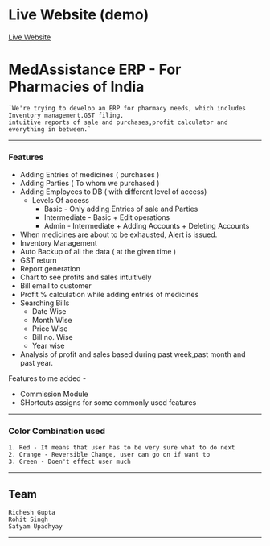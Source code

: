 # Live Website (demo)
[Live Website](http://med.securebit.tech:8000)

# MedAssistance ERP - For Pharmacies of India
    `We're trying to develop an ERP for pharmacy needs, which includes Inventory management,GST filing,
    intuitive reports of sale and purchases,profit calculator and everything in between.`
----
### Features
- Adding Entries of medicines ( purchases )
- Adding Parties ( To whom we purchased )
- Adding Employees to DB ( with different level of access)
    - Levels Of access
        * Basic  - Only adding Entries of sale and Parties
        * Intermediate  - Basic + Edit operations 
        * Admin  - Intermediate + Adding Accounts + Deleting Accounts
- When medicines are about to be exhausted, Alert is issued.
- Inventory Management
- Auto Backup of all the data ( at the given time )
- GST return
- Report generation
- Chart to see profits and sales intuitively
- Bill email to customer
- Profit % calculation while adding entries of medicines
- Searching Bills
    * Date Wise
    * Month Wise
    * Price Wise
    * Bill no. Wise
    * Year wise
- Analysis of profit and sales based during past week,past month and past year.


Features to me added - 
- Commission Module
- SHortcuts assigns for some commonly used features

----
### Color Combination used 

    1. Red - It means that user has to be very sure what to do next
    2. Orange - Reversible Change, user can go on if want to
    3. Green - Doen't effect user much 
----

## Team
    Richesh Gupta
    Rohit Singh
    Satyam Upadhyay

----
